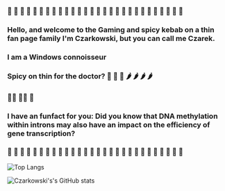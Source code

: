 ### 🚽  🚽  🚽  🚽  🚽  🚽  🚽  🚽  🚽  🚽  🚽  🚽  🚽  🚽  🚽  🚽  🚽  🚽  🚽  🚽  🚽  🚽  🚽  🚽  🚽  🚽  🚽  🚽 
### Hello, and welcome to the Gaming and spicy kebab on a thin fan page family I'm Czarkowski, but you can call me Czarek.
### I am a Windows connoisseur 
### Spicy on thin for the doctor? 🌯  🌯  🌯  🌶  🌶  🌶  🌶 
###  👨‍🦰 🧯💨 🕎
### I have an funfact for you: Did you know that DNA methylation within introns may also have an impact on the efficiency of gene transcription?
### 🚽  🚽  🚽  🚽  🚽  🚽  🚽  🚽  🚽  🚽  🚽  🚽  🚽  🚽  🚽  🚽  🚽  🚽  🚽  🚽  🚽  🚽  🚽  🚽  🚽  🚽  🚽  🚽  






![Top Langs](https://github-readme-stats.vercel.app/api/top-langs/?username=Czarkowski16&layout=compact&langs_count=8&theme=radical)

![Czarkowski's's GitHub stats](https://github-readme-stats.vercel.app/api?username=Czarkowski16i&show_icons=true&theme=radical)





<!--
**Czarkowski16/Czarkowski16** is a ✨ _special_ ✨ repository because its `README.md` (this file) appears on your GitHub profile.

Here are some ideas to get you started:

- 🔭 I’m currently working on Asteria
- 🌱 I’m currently learning create games
- 👯 I’m looking to collaborate on ...
- 🤔 I’m looking for help with ...
- 💬 Ask me about ...
- 📫 How to reach me: ...
- 😄 Pronouns: He/Him
- ⚡ Fun fact: Did you know that DNA methylation within introns may have an impact on the efficiency of gene transcription?

-->
